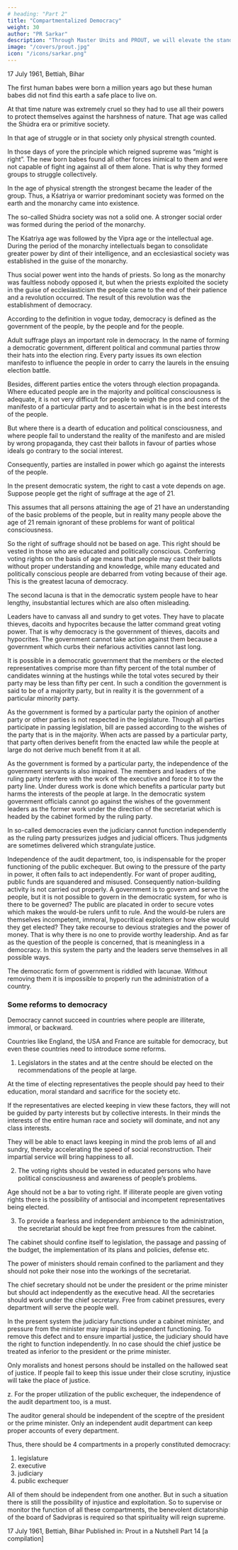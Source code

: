 ```yaml
---
# heading: "Part 2"
title: "Compartmentalized Democracy"
weight: 30
author: "PR Sarkar"
description: "Through Master Units and PROUT, we will elevate the standard of the people in a few months or a few years. We should also serve the people immediately by all-round service"
image: "/covers/prout.jpg"
icon: "/icons/sarkar.png"
---
```




17 July 1961, Bettiah, Bihar

The first human babes were born a million years ago but these human babes did not find this earth a safe place to live on. 

At that time nature was extremely cruel so they had to use all their powers to protect themselves against the harshness of nature. That age was called the Shúdra era or primitive society.

In that age of struggle or in that society only physical strength counted. 

In those days of yore the principle which reigned supreme was “might is right”. The new born babes found all other forces inimical to them and were not capable of fight ing against all of them alone. That is why they formed groups to struggle collectively. 

In the age of physical strength the strongest became the leader of the group. Thus, a Kśatriya or warrior predominant society was formed on the earth and the monarchy came into existence. 

The so-called Shúdra society was not a solid one. A stronger social order was formed during the period of the monarchy.

The Kśatriya age was followed by the Vipra age or the intellectual age. During the period of the monarchy intellectuals began to consolidate greater power by dint of their intelligence, and an ecclesiastical society was established in the guise of the monarchy. 

Thus social power went into the hands of priests. So long as the monarchy was faultless nobody opposed it, but when the priests exploited the society in the guise of ecclesiasticism the people came to the end of their patience and a revolution occurred. The result of this revolution was the establishment of democracy.

According to the definition in vogue today, democracy is defined as the government of the people, by the people and for the people. 

Adult suffrage plays an important role in democracy. In the name of forming a democratic government, different political and communal parties throw their hats into the election ring. Every party issues its own election manifesto to influence the people in order to carry the laurels in the ensuing election battle. 

Besides, different parties entice the voters through election propaganda. Where educated people are in the majority and political consciousness is adequate, it is not very difficult for people to weigh the pros and cons of the manifesto of a particular party and to ascertain what is in the best interests of the people. 

But where there is a dearth of education and political consciousness, and where people fail to understand the reality of the manifesto and are misled by wrong propaganda, they cast their ballots in favour of parties whose ideals go contrary to the social interest. 

Consequently, parties are installed in power which go against the interests of the people.


In the present democratic system, the right to cast a vote depends on age. Suppose people get the right of suffrage at the age of 21. 

This assumes that all persons attaining the age of 21 have an understanding of the basic problems of the people, but in reality many people above the age of 21 remain ignorant of these problems for want of political consciousness. 

So the right of suffrage should not be based on age. This right should be vested in those who are educated and politically conscious. Conferring voting rights on the basis of age means that people may cast their ballots without proper understanding and knowledge, while many educated and politically conscious people are debarred from voting because of their age. This is the greatest lacuna of democracy.


The second lacuna is that in the democratic system people have to hear lengthy, insubstantial lectures which are also often misleading. 

Leaders have to canvass all and sundry to get votes. They have to placate thieves, dacoits and hypocrites because the latter command great voting power. That is why democracy is the government of thieves, dacoits and hypocrites. The government cannot take action against them because a government which curbs their nefarious activities cannot last long.


It is possible in a democratic government that the members or the elected representatives comprise more than fifty percent of the total number of candidates winning at the hustings while the total votes secured by their party may be less than fifty per cent. In such a condition the government is said to be of a majority party, but in reality it is the government of a particular minority party. 

As the government is formed by a particular party the opinion of another party or other parties is not respected in the legislature. Though all parties participate in passing legislation, bill are passed according to the wishes of the party that is in the majority. When acts are passed by a particular party, that party often derives benefit from the enacted law while the people at large do not derive much benefit from it at all.


As the government is formed by a particular party, the independence of the government servants is also impaired. The members and leaders of the ruling party interfere with the work of the executive and force it to tow the party line. Under duress work is done which benefits a particular party but harms the interests of the people at large. In the democratic system government officials cannot go against the wishes of the government leaders as the former work under the direction of the secretariat which is headed by the cabinet formed by the ruling party.


In so-called democracies even the judiciary cannot function independently as the ruling party pressurizes judges and judicial officers. Thus judgments are sometimes delivered which strangulate justice.


Independence of the audit department, too, is indispensable for the proper functioning of the public exchequer. But owing to the pressure of the party in power, it often fails to act independently. For want of proper auditing, public funds are squandered and misused. Consequently nation-building activity is not carried out properly. A government is to govern and serve the people, but it is not possible to govern in the democratic system, for who is there to be governed? The public are placated in order to secure votes which makes the would-be rulers unfit to rule. And the would-be rulers are themselves incompetent, immoral, hypocritical exploiters or how else would they get elected? They take recourse to devious strategies and the power of money. That is why there is no one to provide worthy leadership. And as far as the question of the people is concerned, that is meaningless in a democracy. In this system the party and the leaders serve themselves in all possible ways.


The democratic form of government is riddled with lacunae. Without removing them it is impossible to properly run the administration of a country.


### Some reforms to democracy

Democracy cannot succeed in countries where people are illiterate, immoral, or backward. 

Countries like England, the USA and France are suitable for democracy, but even these countries need to introduce some reforms.


1. Legislators in the states and at the centre should be elected on the recommendations of the people at large. 

At the time of electing representatives the people should pay heed to their education, moral standard and sacrifice for the society etc. 

If the representatives are elected keeping in view these factors, they will not be guided by party interests but by collective interests. In their minds the interests of the entire human race and society will dominate, and not any class interests. 

They will be able to enact laws keeping in mind the prob lems of all and sundry, thereby accelerating the speed of social reconstruction. Their impartial service will bring happiness to all.


2. The voting rights should be vested in educated persons who have political consciousness and awareness of people’s problems. 

Age should not be a bar to voting right. If illiterate people are given voting rights there is the possibility of antisocial and incompetent representatives being elected.


3. To provide a fearless and independent ambience to the administration, the secretariat should be kept free from pressures from the cabinet. 

The cabinet should confine itself to legislation, the passage and passing of the budget, the implementation of its plans and policies, defense etc. 

The power of ministers should remain confined to the parliament and they should not poke their nose into the workings of the secretariat. 

The chief secretary should not be under the president or the prime minister but should act independently as the executive head. All the secretaries should work under the chief secretary. Free from cabinet pressures, every department will serve the people well.

In the present system the judiciary functions under a cabinet minister, and pressure from the minister may impair its independent functioning. To remove this defect and to ensure impartial justice, the judiciary should have the right to function independently. In no case should the chief justice be treated as inferior to the president or the prime minister. 

Only moralists and honest persons should be installed on the hallowed seat of justice. If people fail to keep this issue under their close scrutiny, injustice will take the place of justice.

z. For the proper utilization of the public exchequer, the independence of the audit department too, is a must. 

The auditor general should be independent of the sceptre of the president or the prime minister. Only an independent audit department can keep proper accounts of every department.

Thus, there should be 4 compartments in a properly constituted democracy:

1. legislature
2. executive
3. judiciary 
4. public exchequer

All of them should be independent from one another. But in such a situation there is still the possibility of injustice and exploitation. So to supervise or monitor the function of all these compartments, the benevolent dictatorship of the board of Sadvipras is required so that spirituality will reign supreme.


17 July 1961, Bettiah, Bihar
Published in:
Prout in a Nutshell Part 14 [a compilation]
